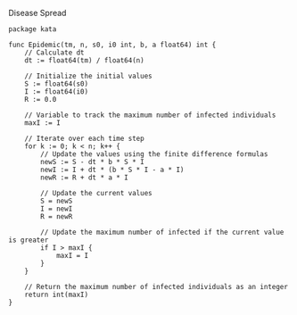 Disease Spread

    package kata
    
    func Epidemic(tm, n, s0, i0 int, b, a float64) int {
        // Calculate dt
        dt := float64(tm) / float64(n)
    
        // Initialize the initial values
        S := float64(s0)
        I := float64(i0)
        R := 0.0
    
        // Variable to track the maximum number of infected individuals
        maxI := I
    
        // Iterate over each time step
        for k := 0; k < n; k++ {
            // Update the values using the finite difference formulas
            newS := S - dt * b * S * I
            newI := I + dt * (b * S * I - a * I)
            newR := R + dt * a * I
    
            // Update the current values
            S = newS
            I = newI
            R = newR
    
            // Update the maximum number of infected if the current value is greater
            if I > maxI {
                maxI = I
            }
        }
    
        // Return the maximum number of infected individuals as an integer
        return int(maxI)
    }
